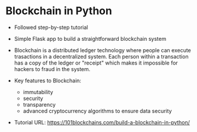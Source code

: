 # Blockchain in Python

- Followed step-by-step tutorial

- Simple Flask app to build a straightforward blockchain system

- Blockchain is a distributed ledger technology where people can execute trasactions in a decentralized system. Each person within a transaction has a copy of the ledger or "receipt" which makes it impossible for hackers to fraud in the system.

- Key features to Blockchain:
    - immutability
    - security
    - transparency
    - advanced cryptocurrency algorithms to ensure data security

- Tutorial URL: https://101blockchains.com/build-a-blockchain-in-python/
